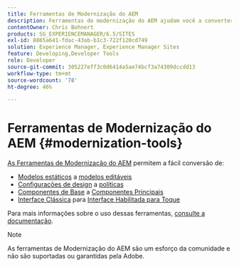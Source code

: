```yaml
---
title: Ferramentas de Modernização do AEM
description: Ferramentas de modernização do AEM ajudam você a converter os recursos herdados do AEM para a tecnologia mais recente
contentOwner: Chris Bohnert
products: SG_EXPERIENCEMANAGER/6.5/SITES
exl-id: 8865a641-fdac-43ab-b1c3-722f120cd749
solution: Experience Manager, Experience Manager Sites
feature: Developing,Developer Tools
role: Developer
source-git-commit: 305227eff3c0d6414a5ae74bcf3a74309dccdd13
workflow-type: tm+mt
source-wordcount: '78'
ht-degree: 46%

---
```


# Ferramentas de Modernização do AEM {#modernization-tools}

[As Ferramentas de Modernização do AEM](https://opensource.adobe.com/aem-modernize-tools/) permitem a fácil conversão de:

* [Modelos estáticos](page-templates-static.md) a [modelos editáveis](page-templates-editable.md)
* [Configurações de design](page-templates-static.md) a [políticas](page-templates-editable.md)
* [Componentes de Base](/help/sites-authoring/default-components-foundation.md) a [Componentes Principais](https://experienceleague.adobe.com/docs/experience-manager-core-components/using/introduction.html?lang=pt-BR)
* [Interface Clássica](website.md) para [Interface Habilitada para Toque](touch-ui-concepts.md)

Para mais informações sobre o uso dessas ferramentas, [consulte a documentação](https://opensource.adobe.com/aem-modernize-tools/).

>[!NOTE]
>
>As ferramentas de Modernização do AEM são um esforço da comunidade e não são suportadas ou garantidas pela Adobe.
